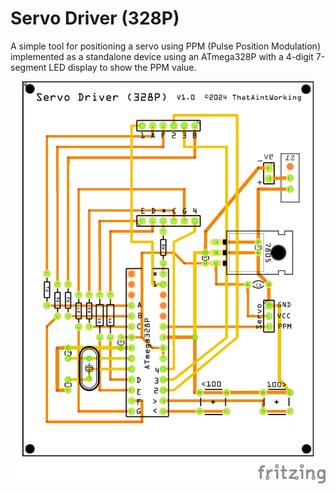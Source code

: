 # Servo Driver (328P)

A simple tool for positioning a servo using PPM (Pulse Position Modulation) implemented as a standalone device using an ATmega328P with a 4-digit 7-segment LED display to show the PPM value.

![ServoDriver328P PCB Image](ServoDriver328P_pcb.png)

